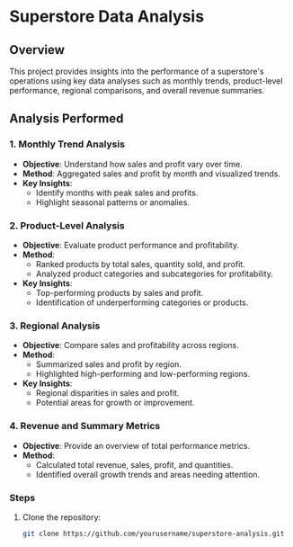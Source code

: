 # Superstore Data Analysis

## Overview

This project provides insights into the performance of a superstore's operations using key data analyses such as monthly trends, product-level performance, regional comparisons, and overall revenue summaries.

## Analysis Performed

### 1. Monthly Trend Analysis
- **Objective**: Understand how sales and profit vary over time.
- **Method**: Aggregated sales and profit by month and visualized trends.
- **Key Insights**:
  - Identify months with peak sales and profits.
  - Highlight seasonal patterns or anomalies.

### 2. Product-Level Analysis
- **Objective**: Evaluate product performance and profitability.
- **Method**:
  - Ranked products by total sales, quantity sold, and profit.
  - Analyzed product categories and subcategories for profitability.
- **Key Insights**:
  - Top-performing products by sales and profit.
  - Identification of underperforming categories or products.

### 3. Regional Analysis
- **Objective**: Compare sales and profitability across regions.
- **Method**:
  - Summarized sales and profit by region.
  - Highlighted high-performing and low-performing regions.
- **Key Insights**:
  - Regional disparities in sales and profit.
  - Potential areas for growth or improvement.

### 4. Revenue and Summary Metrics
- **Objective**: Provide an overview of total performance metrics.
- **Method**:
  - Calculated total revenue, sales, profit, and quantities.
  - Identified overall growth trends and areas needing attention.



### Steps
1. Clone the repository:
   ```bash
   git clone https://github.com/yourusername/superstore-analysis.git
